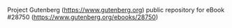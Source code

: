 Project Gutenberg (https://www.gutenberg.org) public repository for eBook #28750 (https://www.gutenberg.org/ebooks/28750)

